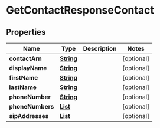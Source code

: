 

# GetContactResponseContact


## Properties

| Name | Type | Description | Notes |
|------------ | ------------- | ------------- | -------------|
|**contactArn** | [**String**](String.md) |  |  [optional] |
|**displayName** | [**String**](String.md) |  |  [optional] |
|**firstName** | [**String**](String.md) |  |  [optional] |
|**lastName** | [**String**](String.md) |  |  [optional] |
|**phoneNumber** | [**String**](String.md) |  |  [optional] |
|**phoneNumbers** | [**List**](List.md) |  |  [optional] |
|**sipAddresses** | [**List**](List.md) |  |  [optional] |



